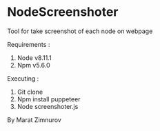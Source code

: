 # NodeScreenshoter
Tool for take screenshot of each node on webpage

Requirements :

1. Node v8.11.1
2. Npm v5.6.0

Executing :

1. Git clone
2. Npm install puppeteer
3. Node screenshoter.js


By Marat Zimnurov
